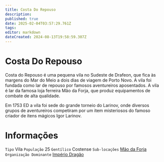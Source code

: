 ```yaml
---
title: Costa Do Repouso
description: 
published: true
date: 2025-02-04T03:57:29.761Z
tags: 
editor: markdown
dateCreated: 2024-08-13T19:58:59.307Z
---
```


<!-- SUBTITLE: Visão geral sobre Costa Do Repouso -->

# Costa Do Repouso
Costa do Repouso é uma pequena vila no Sudeste de Drafeon, que fica às margens do Mar do Meio a dois dias de viagem de Porto Novo. A vila foi fundada como lar de repouso por famosos aventureiros aposentados. A vila é lar da famosa loja ferreira Mão da Forja, que produz equipamentos de combate de alta qualidade.

Em 1753 ED a vila foi sede do grande torneio do Larinov, onde diversos grupos de aventureiros competiram por um item misteriosos do famoso criador de itens mágicos Igor Larinov.

# Informações
`Tipo` Vila
`População` 25 
`Gentílico` Costense
`Sub-locações` [Mão da Forja](/lugares/plano-material/drafeon/sudeste-de-drafeon/costa-do-repouso/mao-da-forja#mao-da-forja)
`Organização Dominante` [Império Dragão](/faccoes/nacoes/imperio-dragao#imperio-dragao) 

